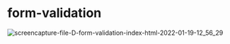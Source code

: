 # form-validation
![screencapture-file-D-form-validation-index-html-2022-01-19-12_56_29](https://user-images.githubusercontent.com/91652722/151688575-c3bb7688-8a71-4366-a31f-5bb30e54f879.png)
